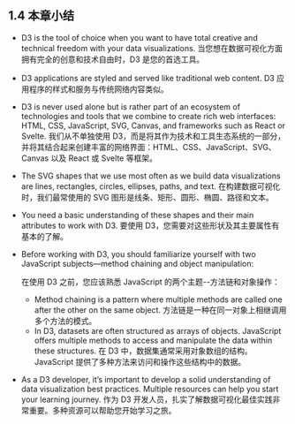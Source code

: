 ## 1.4 本章小结

- D3 is the tool of choice when you want to have total creative and technical freedom with your data visualizations.
  当您想在数据可视化方面拥有完全的创意和技术自由时，D3 是您的首选工具。

- D3 applications are styled and served like traditional web content.
  D3 应用程序的样式和服务与传统网络内容类似。

- D3 is never used alone but is rather part of an ecosystem of technologies and tools that we combine to create rich web interfaces: HTML, CSS, JavaScript, SVG, Canvas, and frameworks such as React or Svelte.
  我们从不单独使用 D3，而是将其作为技术和工具生态系统的一部分，并将其结合起来创建丰富的网络界面：HTML、CSS、JavaScript、SVG、Canvas 以及 React 或 Svelte 等框架。

- The SVG shapes that we use most often as we build data visualizations are lines, rectangles, circles, ellipses, paths, and text.
  在构建数据可视化时，我们最常使用的 SVG 图形是线条、矩形、圆形、椭圆、路径和文本。

- You need a basic understanding of these shapes and their main attributes to work with D3.
  要使用 D3，您需要对这些形状及其主要属性有基本的了解。

- Before working with D3, you should familiarize yourself with two JavaScript subjects—method chaining and object manipulation:

  
  在使用 D3 之前，您应该熟悉 JavaScript 的两个主题--方法链和对象操作：

  - Method chaining is a pattern where multiple methods are called one after the other on the same object.
    方法链是一种在同一对象上相继调用多个方法的模式。
  - In D3, datasets are often structured as arrays of objects. JavaScript offers multiple methods to access and manipulate the data within these structures.
    在 D3 中，数据集通常采用对象数组的结构。JavaScript 提供了多种方法来访问和操作这些结构中的数据。

- As a D3 developer, it’s important to develop a solid understanding of data visualization best practices. Multiple resources can help you start your learning journey.
  作为 D3 开发人员，扎实了解数据可视化最佳实践非常重要。多种资源可以帮助您开始学习之旅。